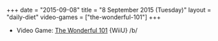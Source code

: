 +++
date = "2015-09-08"
title = "8 September 2015 (Tuesday)"
layout = "daily-diet"
video-games = ["the-wonderful-101"]
+++


* Video Game: [The Wonderful 101](/video-games/the-wonderful-101) {WiiU} /b/